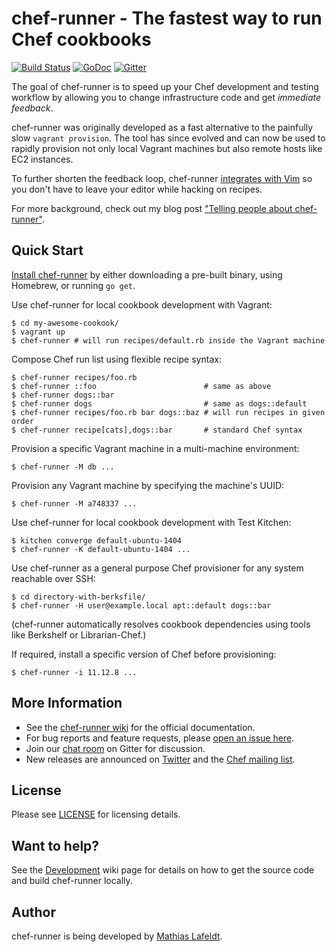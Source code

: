 # chef-runner - The fastest way to run Chef cookbooks

[![Build Status](https://travis-ci.org/mlafeldt/chef-runner.svg?branch=master)](https://travis-ci.org/mlafeldt/chef-runner)
[![GoDoc](https://godoc.org/github.com/mlafeldt/chef-runner?status.svg)](https://godoc.org/github.com/mlafeldt/chef-runner)
[![Gitter](https://badges.gitter.im/Join%20Chat.svg)](https://gitter.im/mlafeldt/chef-runner)

The goal of chef-runner is to speed up your Chef development and testing
workflow by allowing you to change infrastructure code and get *immediate
feedback*.

chef-runner was originally developed as a fast alternative to the painfully slow
`vagrant provision`. The tool has since evolved and can now be used to rapidly
provision not only local Vagrant machines but also remote hosts like EC2
instances.

To further shorten the feedback loop, chef-runner [integrates with Vim][vim] so
you don't have to leave your editor while hacking on recipes.

For more background, check out my blog post ["Telling people about
chef-runner"][blog].

## Quick Start

[Install chef-runner][installation] by either downloading a pre-built binary,
using Homebrew, or running `go get`.

Use chef-runner for local cookbook development with Vagrant:

    $ cd my-awesome-cookook/
    $ vagrant up
    $ chef-runner # will run recipes/default.rb inside the Vagrant machine

Compose Chef run list using flexible recipe syntax:

    $ chef-runner recipes/foo.rb
    $ chef-runner ::foo                        # same as above
    $ chef-runner dogs::bar
    $ chef-runner dogs                         # same as dogs::default
    $ chef-runner recipes/foo.rb bar dogs::baz # will run recipes in given order
    $ chef-runner recipe[cats],dogs::bar       # standard Chef syntax

Provision a specific Vagrant machine in a multi-machine environment:

    $ chef-runner -M db ...

Provision any Vagrant machine by specifying the machine's UUID:

    $ chef-runner -M a748337 ...

Use chef-runner for local cookbook development with Test Kitchen:

    $ kitchen converge default-ubuntu-1404
    $ chef-runner -K default-ubuntu-1404 ...

Use chef-runner as a general purpose Chef provisioner for any system reachable
over SSH:

    $ cd directory-with-berksfile/
    $ chef-runner -H user@example.local apt::default dogs::bar

(chef-runner automatically resolves cookbook dependencies using tools like
Berkshelf or Librarian-Chef.)

If required, install a specific version of Chef before provisioning:

    $ chef-runner -i 11.12.8 ...

## More Information

* See the [chef-runner wiki][wiki] for the official documentation.
* For bug reports and feature requests, please [open an issue here][issues].
* Join our [chat room][gitter] on Gitter for discussion.
* New releases are announced on [Twitter] and the [Chef mailing list][list].

## License

Please see [LICENSE](/LICENSE) for licensing details.

## Want to help?

See the [Development] wiki page for details on how to get the source code and
build chef-runner locally.

## Author

chef-runner is being developed by [Mathias Lafeldt][twitter].


[blog]: http://mlafeldt.github.io/blog/telling-people-about-chef-runner/
[development]: https://github.com/mlafeldt/chef-runner/wiki/Development
[gitter]: https://gitter.im/mlafeldt/chef-runner
[installation]: https://github.com/mlafeldt/chef-runner/wiki/Installation
[issues]: https://github.com/mlafeldt/chef-runner/issues
[list]: http://lists.opscode.com/sympa/info/chef
[twitter]: https://twitter.com/mlafeldt
[vim]: https://github.com/mlafeldt/chef-runner/wiki/Vim
[wiki]: https://github.com/mlafeldt/chef-runner/wiki

